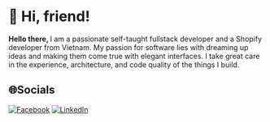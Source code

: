 # 👋 Hi, friend!
<strong>Hello there, </strong> I am a passionate self-taught fullstack developer and a Shopify developer from Vietnam. 
My passion for software lies with dreaming up ideas and making them come true with elegant interfaces. I take great care in the experience, architecture, and code quality of the things I build.

## 🌐Socials
[![Facebook](https://img.shields.io/badge/Facebook-%231877F2.svg?logo=Facebook&logoColor=white)](https://www.facebook.com/tuankiet1161/) [![LinkedIn](https://img.shields.io/badge/LinkedIn-%230077B5.svg?logo=linkedin&logoColor=white)](https://linkedin.com/in/https://www.linkedin.com/in/tu%E1%BA%A5n-ki%E1%BB%87t-%C4%91%E1%BB%97-700708202/) 

